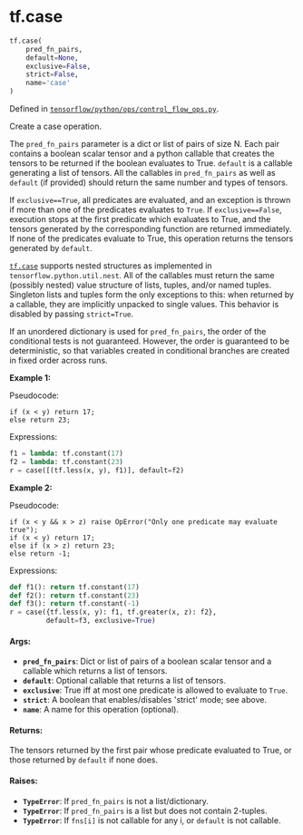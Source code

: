 <div itemscope itemtype="http://developers.google.com/ReferenceObject">
<meta itemprop="name" content="tf.case" />
<meta itemprop="path" content="Stable" />
</div>

# tf.case

``` python
tf.case(
    pred_fn_pairs,
    default=None,
    exclusive=False,
    strict=False,
    name='case'
)
```



Defined in [`tensorflow/python/ops/control_flow_ops.py`](https://www.tensorflow.org/code/tensorflow/python/ops/control_flow_ops.py).

Create a case operation.

The `pred_fn_pairs` parameter is a dict or list of pairs of size N.
Each pair contains a boolean scalar tensor and a python callable that
creates the tensors to be returned if the boolean evaluates to True.
`default` is a callable generating a list of tensors. All the callables
in `pred_fn_pairs` as well as `default` (if provided) should return the same
number and types of tensors.

If `exclusive==True`, all predicates are evaluated, and an exception is
thrown if more than one of the predicates evaluates to `True`.
If `exclusive==False`, execution stops at the first predicate which
evaluates to True, and the tensors generated by the corresponding function
are returned immediately. If none of the predicates evaluate to True, this
operation returns the tensors generated by `default`.

<a href="../tf/case.md"><code>tf.case</code></a> supports nested structures as implemented in
`tensorflow.python.util.nest`. All of the callables must return the same
(possibly nested) value structure of lists, tuples, and/or named tuples.
Singleton lists and tuples form the only exceptions to this: when returned by
a callable, they are implicitly unpacked to single values. This
behavior is disabled by passing `strict=True`.

If an unordered dictionary is used for `pred_fn_pairs`, the order of the
conditional tests is not guaranteed. However, the order is guaranteed to be
deterministic, so that variables created in conditional branches are created
in fixed order across runs.

**Example 1:**

Pseudocode:

```
if (x < y) return 17;
else return 23;
```

Expressions:

```python
f1 = lambda: tf.constant(17)
f2 = lambda: tf.constant(23)
r = case([(tf.less(x, y), f1)], default=f2)
```

**Example 2:**

Pseudocode:

```
if (x < y && x > z) raise OpError("Only one predicate may evaluate true");
if (x < y) return 17;
else if (x > z) return 23;
else return -1;
```

Expressions:

```python
def f1(): return tf.constant(17)
def f2(): return tf.constant(23)
def f3(): return tf.constant(-1)
r = case({tf.less(x, y): f1, tf.greater(x, z): f2},
         default=f3, exclusive=True)
```

#### Args:

* <b>`pred_fn_pairs`</b>: Dict or list of pairs of a boolean scalar tensor and a
                 callable which returns a list of tensors.
* <b>`default`</b>: Optional callable that returns a list of tensors.
* <b>`exclusive`</b>: True iff at most one predicate is allowed to evaluate to `True`.
* <b>`strict`</b>: A boolean that enables/disables 'strict' mode; see above.
* <b>`name`</b>: A name for this operation (optional).


#### Returns:

The tensors returned by the first pair whose predicate evaluated to True, or
those returned by `default` if none does.


#### Raises:

* <b>`TypeError`</b>: If `pred_fn_pairs` is not a list/dictionary.
* <b>`TypeError`</b>: If `pred_fn_pairs` is a list but does not contain 2-tuples.
* <b>`TypeError`</b>: If `fns[i]` is not callable for any i, or `default` is not
             callable.